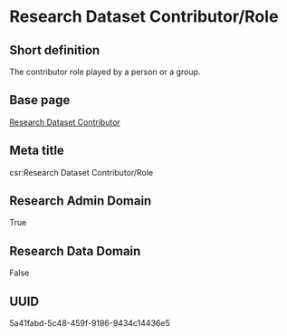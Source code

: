 # Research Dataset Contributor/Role
## Short definition
The contributor role played by a person or a group.
## Base page
[Research Dataset Contributor](https://github.com/EuroCRIS/CASRAI-Dictionairies/blob/main/Objects/Research%20Dataset%20Contributor.md)
## Meta title
csr:Research Dataset Contributor/Role
## Research Admin Domain
True
## Research Data Domain
False
## UUID
5a41fabd-5c48-459f-9196-9434c14436e5

